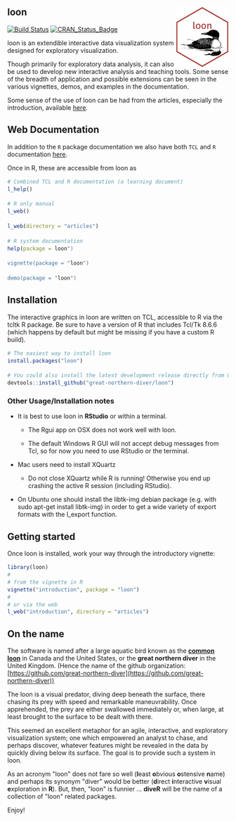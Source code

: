 
## loon  <img src="man/figures/logo.png" align="right" width="120" />

[![Build Status](https://travis-ci.org/rwoldford/loon.svg?branch=master)](https://travis-ci.org/rwoldford/loon) [![CRAN\_Status\_Badge](http://www.r-pkg.org/badges/version/loon)](https://cran.r-project.org/package=loon)

loon is an extendible interactive data visualization system designed for exploratory visualization.

Though primarily for exploratory data analysis, it can also be used to develop new interactive analysis and teaching tools. Some sense of the breadth of application and possible extensions can be seen in the various vignettes, demos, and examples in the documentation. 

Some sense of the use of loon can be had from the articles, especially the introduction, available [here](http://great-northern-diver.github.io/loon/articles/introduction.html).


## Web Documentation

In addition to the `R` package documentation we also have both `TCL` and `R` documentation [here](http://great-northern-diver.github.io/loon/l_help/).

Once in R, these are accessible from loon as
```r
# Combined TCL and R documentation (a learning document)
l_help()

# R only manual
l_web()

l_web(directory = "articles")

# R system documentation
help(package = loon")

vignette(package = "loon")

demo(package = "loon")
```


## Installation

The interactive graphics in loon are written on TCL, accessible to R via the tcltk R package.  Be sure to have a version of R that includes Tcl/Tk 8.6.6 (which happens by default but might be missing if you have a custom R build).



```r
# The easiest way to install loon
install.packages("loon")

# You could also install the latest development release directly from GitHub
devtools::install_github("great-northern-diver/loon")
```

### Other Usage/Installation notes


- It is best to use loon in **RStudio** or within a terminal.

    - The Rgui app on OSX does not work well with loon.
    
    - The default Windows R GUI will not accept debug messages from Tcl, so for now you need to use RStudio or the terminal.

- Mac users need to install XQuartz

    - Do not close XQuartz while R is running! Otherwise you end up crashing the active R session (including RStudio).


- On Ubuntu one should install the libtk-img debian package (e.g. with sudo apt-get install libtk-img) in order to get a wide variety of export formats with the l_export function.


## Getting started

Once loon is installed, work your way through the introductory vignette:

```r
library(loon)
#
# from the vignette in R
vignette("introduction", package = "loon")
#
# or via the web
l_web("introduction", directory = "articles")
```


## On the name

The software is named after a large aquatic bird known as the [**common loon**](https://en.wikipedia.org/wiki/Common_loon) in Canada and the United States, or the **great northern diver** in the United Kingdom.  (Hence the name of the github organization: [https://github.com/great-northern-diver](https://github.com/great-northern-diver)) 

The loon is a visual predator, diving deep beneath the surface, there chasing its prey with speed and remarkable maneuvrability. Once apprehended, the prey
are either swallowed immediately or, when large, at least brought to the surface to be dealt with there. 

This seemed an excellent metaphor for an agile, interactive, and exploratory visualization system; one which empowered an analyst to chase, and perhaps discover, whatever features might be revealed in the data by quickly diving below its surface.  The goal is to provide such a system in loon.

As an acronym "loon" does not fare so well (**l**east **o**bvious **o**stensive **n**ame) and perhaps its synonym "diver" would be better  (**d**irect **i**nteractive **v**isual **e**xploration in **R**).  But, then,  "loon" is funnier ...  **diveR** will be the name of a collection of "loon" related packages.

Enjoy!

